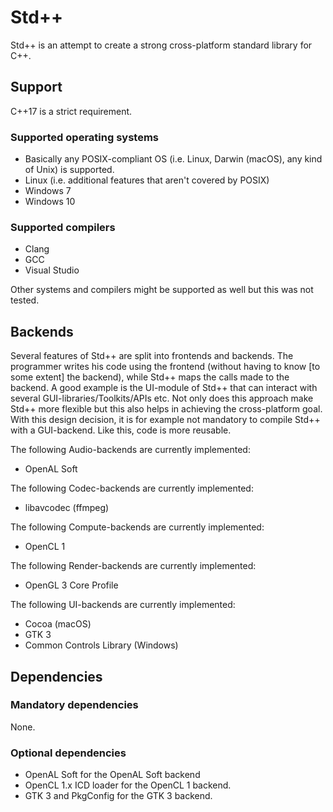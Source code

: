 # Std++
Std++ is an attempt to create a strong cross-platform standard library for C++.

## Support

C++17 is a strict requirement.

### Supported operating systems
* Basically any POSIX-compliant OS (i.e. Linux, Darwin (macOS), any kind of Unix) is supported.
* Linux (i.e. additional features that aren't covered by POSIX)
* Windows 7
* Windows 10

### Supported compilers
* Clang
* GCC
* Visual Studio

Other systems and compilers might be supported as well but this was not tested.

## Backends
Several features of Std++ are split into frontends and backends.
The programmer writes his code using the frontend (without having to know [to some extent] the backend), while Std++ maps the calls made to the backend.
A good example is the UI-module of Std++ that can interact with several GUI-libraries/Toolkits/APIs etc.
Not only does this approach make Std++ more flexible but this also helps in achieving the cross-platform goal.
With this design decision, it is for example not mandatory to compile Std++ with a GUI-backend.
Like this, code is more reusable.

The following Audio-backends are currently implemented:
* OpenAL Soft

The following Codec-backends are currently implemented:
* libavcodec (ffmpeg)

The following Compute-backends are currently implemented:
* OpenCL 1

The following Render-backends are currently implemented:
* OpenGL 3 Core Profile

The following UI-backends are currently implemented:
* Cocoa (macOS)
* GTK 3
* Common Controls Library (Windows)

## Dependencies

### Mandatory dependencies

None.

### Optional dependencies

* OpenAL Soft for the OpenAL Soft backend
* OpenCL 1.x ICD loader for the OpenCL 1 backend.
* GTK 3 and PkgConfig for the GTK 3 backend.